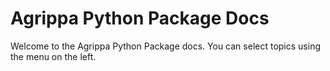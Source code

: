 # Agrippa Python Package Docs

Welcome to the Agrippa Python Package docs. You can select topics using the menu on the left.
